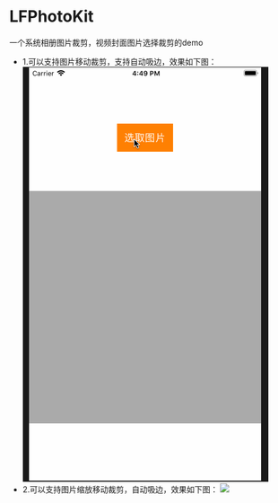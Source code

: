 # LFPhotoKit
一个系统相册图片裁剪，视频封面图片选择裁剪的demo
* 1.可以支持图片移动裁剪，支持自动吸边，效果如下图：
![](https://github.com/Choice-Fei/LFPhotoKit/blob/master/LFPhotoKit/LFPhotoKit/LICEPicture/LFPhoto.gif)
* 2.可以支持图片缩放移动裁剪，自动吸边，效果如下图：
![](https://github.com/Choice-Fei/LFPhotoKit/blob/master/LFPhotoKit/LFPhotoKit/LICEPicture/LFPhoto1.gif)
